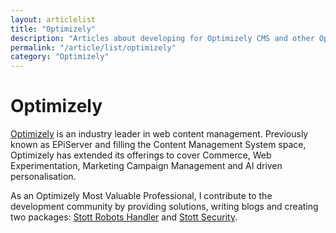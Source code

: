 ```yaml
---
layout: articlelist
title: "Optimizely"
description: "Articles about developing for Optimizely CMS and other Optimizely products."
permalink: "/article/list/optimizely"
category: "Optimizely"
---
```


# Optimizely

[Optimizely](https://www.optimizely.com) is an industry leader in web content management. Previously known as EPiServer and filling the Content Management System space, Optimizely has extended its offerings to cover Commerce, Web Experimentation, Marketing Campaign Management and AI driven personalisation.

As an Optimizely Most Valuable Professional, I contribute to the development community by providing solutions, writing blogs and creating two packages: [Stott Robots Handler](https://github.com/GeekInTheNorth/Stott.Optimizely.RobotsHandler) and [Stott Security](https://github.com/GeekInTheNorth/Stott.Security.Optimizely).
